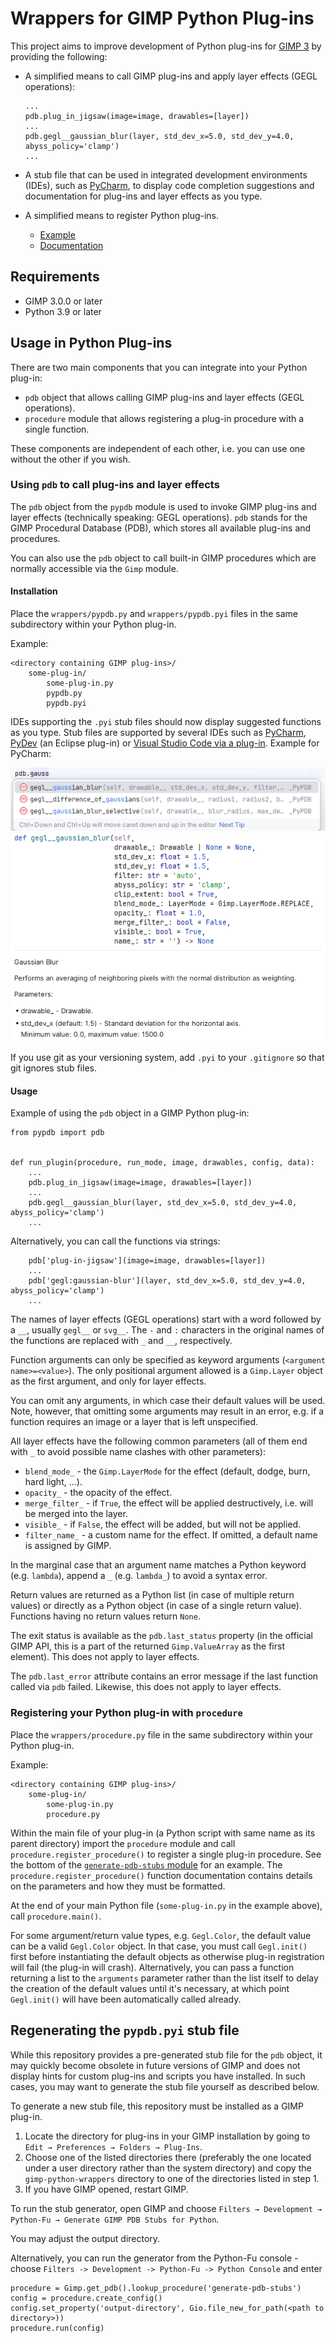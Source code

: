 # Wrappers for GIMP Python Plug-ins

This project aims to improve development of Python plug-ins for [GIMP 3](https://www.gimp.org/) by providing the following:

* A simplified means to call GIMP plug-ins and apply layer effects (GEGL operations):
  ```
  ...
  pdb.plug_in_jigsaw(image=image, drawables=[layer])
  ...
  pdb.gegl__gaussian_blur(layer, std_dev_x=5.0, std_dev_y=4.0, abyss_policy='clamp')
  ...
  ```

* A stub file that can be used in integrated development environments (IDEs), such as [PyCharm](https://www.jetbrains.com/help/pycharm/stubs.html), to display code completion suggestions and documentation for plug-ins and layer effects as you type.

* A simplified means to register Python plug-ins.
  * [Example](https://github.com/kamilburda/gimp-python-wrappers/blob/5.2/generate-pdb-stubs/generate-pdb-stubs.py#L52)
  * [Documentation](https://github.com/kamilburda/gimp-python-wrappers/blob/5.2/wrappers/procedure.py#L26)


## Requirements

* GIMP 3.0.0 or later
* Python 3.9 or later


## Usage in Python Plug-ins 

There are two main components that you can integrate into your Python plug-in:
* `pdb` object that allows calling GIMP plug-ins and layer effects (GEGL operations).
* `procedure` module that allows registering a plug-in procedure with a single function.

These components are independent of each other, i.e. you can use one without the other if you wish.


### Using `pdb` to call plug-ins and layer effects

The `pdb` object from the `pypdb` module is used to invoke GIMP plug-ins and layer effects (technically speaking: GEGL operations). `pdb` stands for the GIMP Procedural Database (PDB), which stores all available plug-ins and procedures.

You can also use the `pdb` object to call built-in GIMP procedures which are normally accessible via the `Gimp` module.

#### Installation

Place the `wrappers/pypdb.py` and `wrappers/pypdb.pyi` files in the same subdirectory within your Python plug-in.

Example:

```
<directory containing GIMP plug-ins>/
    some-plug-in/
        some-plug-in.py
        pypdb.py
        pypdb.pyi
```

IDEs supporting the `.pyi` stub files should now display suggested functions as you type. Stub files are supported by several IDEs such as [PyCharm](https://www.jetbrains.com/help/pycharm/stubs.html), [PyDev](https://www.pydev.org/manual_101_install.html) (an Eclipse plug-in) or [Visual Studio Code via a plug-in](https://marketplace.visualstudio.com/items?itemName=ms-python.vscode-pylance). Example for PyCharm: 

![](docs/code_completion_suggestions.png)
![](docs/function_signature_and_description.png)

If you use git as your versioning system, add `.pyi` to your `.gitignore` so that git ignores stub files.

#### Usage

Example of using the `pdb` object in a GIMP Python plug-in:

```
from pypdb import pdb


def run_plugin(procedure, run_mode, image, drawables, config, data):
    ...
    pdb.plug_in_jigsaw(image=image, drawables=[layer])
    ...
    pdb.gegl__gaussian_blur(layer, std_dev_x=5.0, std_dev_y=4.0, abyss_policy='clamp')
    ...
```

Alternatively, you can call the functions via strings:

```
    pdb['plug-in-jigsaw'](image=image, drawables=[layer])
    ...
    pdb['gegl:gaussian-blur'](layer, std_dev_x=5.0, std_dev_y=4.0, abyss_policy='clamp')
    ...
```

The names of layer effects (GEGL operations) start with a word followed by a `__`, usually `gegl__` or `svg__`.
The `-` and `:` characters in the original names of the functions are replaced with `_` and `__`, respectively.

Function arguments can only be specified as keyword arguments (`<argument name>=<value>`).
The only positional argument allowed is a `Gimp.Layer` object as the first argument, and only for layer effects.

You can omit any arguments, in which case their default values will be used.
Note, however, that omitting some arguments may result in an error, e.g. if a function requires an image or a layer that is left unspecified.

All layer effects have the following common parameters (all of them end with `_` to avoid possible name clashes with other parameters):
* `blend_mode_` - the `Gimp.LayerMode` for the effect (default, dodge, burn, hard light, ...).
* `opacity_` - the opacity of the effect.
* `merge_filter_` - if ``True``, the effect will be applied destructively, i.e. will be merged into the layer.
* `visible_` - if ``False``, the effect will be added, but will not be applied.
* `filter_name_` - a custom name for the effect. If omitted, a default name is assigned by GIMP.

In the marginal case that an argument name matches a Python keyword (e.g. `lambda`), append a `_` (e.g. `lambda_`) to avoid a syntax error.

Return values are returned as a Python list (in case of multiple return values) or directly as a Python object (in case of a single return value). Functions having no return values return `None`.

The exit status is available as the `pdb.last_status` property (in the official GIMP API, this is a part of the returned `Gimp.ValueArray` as the first element). This does not apply to layer effects.

The `pdb.last_error` attribute contains an error message if the last function called via `pdb` failed. Likewise, this does not apply to layer effects.


### Registering your Python plug-in with `procedure`

Place the `wrappers/procedure.py` file in the same subdirectory within your Python plug-in.

Example:

```
<directory containing GIMP plug-ins>/
    some-plug-in/
        some-plug-in.py
        procedure.py
```

Within the main file of your plug-in (a Python script with same name as its parent directory) import the `procedure` module and call `procedure.register_procedure()` to register a single plug-in procedure. See the bottom of the [`generate-pdb-stubs` module](generate-pdb-stubs/generate-pdb-stubs.py) for an example. The `procedure.register_procedure()` function documentation contains details on the parameters and how they must be formatted.

At the end of your main Python file (`some-plug-in.py` in the example above), call `procedure.main()`.

For some argument/return value types, e.g. `Gegl.Color`, the default value can be a valid `Gegl.Color` object. In that case, you must call `Gegl.init()` first before instantiating the default objects as otherwise plug-in registration will fail (the plug-in will crash). Alternatively, you can pass a function returning a list to the `arguments` parameter rather than the list itself to delay the creation of the default values until it's necessary, at which point `Gegl.init()` will have been automatically called already.


## Regenerating the `pypdb.pyi` stub file

While this repository provides a pre-generated stub file for the `pdb` object, it may quickly become obsolete in future versions of GIMP and does not display hints for custom plug-ins and scripts you have installed.
In such cases, you may want to generate the stub file yourself as described below.

To generate a new stub file, this repository must be installed as a GIMP plug-in.

1. Locate the directory for plug-ins in your GIMP installation by going to `Edit → Preferences → Folders → Plug-Ins`.
2. Choose one of the listed directories there (preferably the one located under a user directory rather than the system directory) and copy the `gimp-python-wrappers` directory to one of the directories listed in step 1.
3. If you have GIMP opened, restart GIMP.

To run the stub generator, open GIMP and choose `Filters → Development → Python-Fu → Generate GIMP PDB Stubs for Python`.

You may adjust the output directory.

Alternatively, you can run the generator from the Python-Fu console - choose `Filters -> Development -> Python-Fu -> Python Console` and enter

```
procedure = Gimp.get_pdb().lookup_procedure('generate-pdb-stubs')
config = procedure.create_config()
config.set_property('output-directory', Gio.file_new_for_path(<path to directory>))
procedure.run(config)
```
